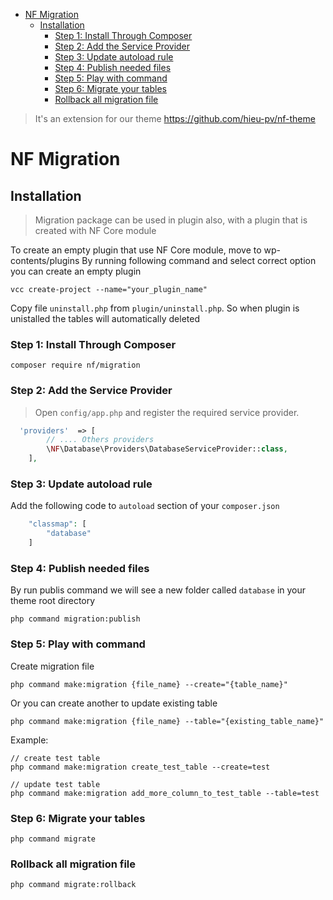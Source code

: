 - [NF Migration](#nf-migration)
    - [Installation](#installation)
        - [Step 1: Install Through Composer](#step-1-install-through-composer)
        - [Step 2: Add the Service Provider](#step-2-add-the-service-provider)
        - [Step 3: Update autoload rule](#step-3-update-autoload-rule)
        - [Step 4: Publish needed files](#step-4-publish-needed-files)
        - [Step 5: Play with command](#step-5-play-with-command)
        - [Step 6: Migrate your tables](#step-6-migrate-your-tables)
        - [Rollback all migration file](#rollback-all-migration-file)

> It's an extension for our theme https://github.com/hieu-pv/nf-theme

# NF Migration

## Installation

> Migration package can be used in plugin also, with a plugin that is created with NF Core module

To create an empty plugin that use NF Core module, move to wp-contents/plugins
By running following command and select correct option you can create an empty plugin

```
vcc create-project --name="your_plugin_name"
```

Copy file `uninstall.php` from `plugin/uninstall.php`. So when plugin is unistalled the tables will automatically deleted

### Step 1: Install Through Composer

```
composer require nf/migration
```

### Step 2: Add the Service Provider

> Open `config/app.php` and register the required service provider.

```php
  'providers'  => [
        // .... Others providers
        \NF\Database\Providers\DatabaseServiceProvider::class,
    ],
```

### Step 3: Update autoload rule

Add the following code to `autoload` section of your `composer.json`

```php
    "classmap": [
        "database"
    ]
```

### Step 4: Publish needed files

By run publis command we will see a new folder called `database` in your theme root directory

```
php command migration:publish
```

### Step 5: Play with command

Create migration file

```
php command make:migration {file_name} --create="{table_name}"
```

Or you can create another to update existing table

```
php command make:migration {file_name} --table="{existing_table_name}"
```

Example:

```
// create test table
php command make:migration create_test_table --create=test

// update test table
php command make:migration add_more_column_to_test_table --table=test
```

### Step 6: Migrate your tables

```
php command migrate
```

### Rollback all migration file

```
php command migrate:rollback
```
